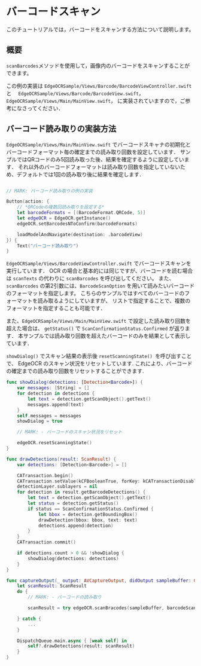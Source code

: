 # バーコードスキャン

このチュートリアルでは，バーコードをスキャンする方法について説明します。


## 概要

`scanBarcodes`メソッドを使用して，画像内のバーコードをスキャンすることができます。

この例の実装は 
`EdgeOCRSample/Views/Barcode/BarcodeViewController.swift` と　
`EdgeOCRSample/Views/Barcode/BarcodeView.swift`，
`EdgeOCRSample/Views/Main/MainView.swift`，
に実装されていますので，ご参考になさってください．


## バーコード読み取りの実装方法
`EdgeOCRSample/Views/Main/MainView.swift` でバーコードスキャナの初期化とバーコードフォーマット毎の確定までの読み取り回数を設定しています．
サンプルではQRコードのみ5回読み取った後、結果を確定するように設定しています．
それ以外のバーコードフォーマットは読み取り回数を指定していないため、デフォルトでは1回の読み取り後に結果を確定します．
```swift

// MARK: バーコード読み取りの例の実装

Button(action: {
    // *QRCodeの複数回読み取りを設定する*
    let barcodeFormats = [(BarcodeFormat.QRCode, 5)]
    let edgeOCR = EdgeOCR.getInstance()
    edgeOCR.setBarcodesNToConfirm(barcodeFormats)

    loadModelAndNavigate(destination: .barcodeView)
}) {
    Text("バーコード読み取り")
}

```

`EdgeOCRSample/Views/BarcodeViewController.swift` でバーコードスキャンを実行しています．
OCR の場合と基本的には同じですが、バーコードを読む場合は `scanTexts` の代わりに `scanBarcodes` を呼び出してください。
また、`scanBarcodes` の第2引数には、`BarcodeScanOption` を用いて読みたいバーコードのフォーマットを指定します。
こちらのサンプルではすべてのバーコードのフォーマットを読み取るようにしていますが、
リストで指定することで、複数のフォーマットを指定することも可能です．

また、`EdgeOCRSample/Views/Main/MainView.swift` で設定した読み取り回数を超えた場合は、
`getStatus()` で `ScanConfirmationStatus.Confirmed` が返ります． 
本サンプルでは読み取り回数を超えたバーコードのみを結果として表示しています．

`showDialog()` でスキャン結果の表示後 `resetScanningState() `を呼び出すことで、
EdgeOCR のスキャン状況をリセットしています.
これにより、バーコードの確定までの読み取り回数をリセットすることができます.
```swift 
func showDialog(detections: [Detection<Barcode>]) {
    var messages: [String] = []
    for detection in detections {
        let text = detection.getScanObject().getText()
        messages.append(text)
    }
    self.messages = messages
    showDialog = true

    // MARK: - バーコードのスキャン状況をリセット

    edgeOCR.resetScanningState()
}

func drawDetections(result: ScanResult) {
    var detections: [Detection<Barcode>] = []

    CATransaction.begin()
    CATransaction.setValue(kCFBooleanTrue, forKey: kCATransactionDisableActions)
    detectionLayer.sublayers = nil
    for detection in result.getBarcodeDetections() {
        let text = detection.getScanObject().getText()
        let status = detection.getStatus()
        if status == ScanConfirmationStatus.Confirmed {
            let bbox = detection.getBoundingBox()
            drawDetection(bbox: bbox, text: text)
            detections.append(detection)
        }
    }
    CATransaction.commit()

    if detections.count > 0 && !showDialog {
        showDialog(detections: detections)
    }
}

func captureOutput(_ output: AVCaptureOutput, didOutput sampleBuffer: CMSampleBuffer, from connection: AVCaptureConnection) {
    let scanResult: ScanResult
    do {
        // MARK: - バーコードの読み取り

        scanResult = try edgeOCR.scanBracodes(sampleBuffer, barcodeScanOption: barcodeScanOption, previewViewBounds: previewBounds)

    } catch {
        ...
    }

    DispatchQueue.main.async { [weak self] in
        self?.drawDetections(result: scanResult)
    }
}
```
